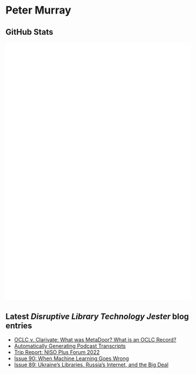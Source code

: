 # Peter Murray

## GitHub Stats
![Metrics](/github-metrics.svg)


## Latest _Disruptive Library Technology Jester_ blog entries
<!-- BLOG-POST-LIST:START -->
- [OCLC v. Clarivate: What was MetaDoor? What is an OCLC Record?](https://dltj.org/article/oclc-v-clarivate/)
- [Automatically Generating Podcast Transcripts](https://dltj.org/article/generating-podcast-transcripts/)
- [Trip Report: NISO Plus Forum 2022](https://dltj.org/article/niso-plus-forum-2022/)
- [Issue 90: When Machine Learning Goes Wrong](https://dltj.org/article/issue-90-when-ml-goes-wrong/)
- [Issue 89: Ukraine’s Libraries, Russia’s Internet, and the Big Deal](https://dltj.org/article/issue-89-ukraine-libraries-russia-internet/)
<!-- BLOG-POST-LIST:END -->


[LinkedIn]: https://www.linkedin.com/in/datagazetteer "LinkedIn"
[Twitter]: https://twitter.com/DataG "Twitter"
[blog]: https://dltj.org/ "Blog"
